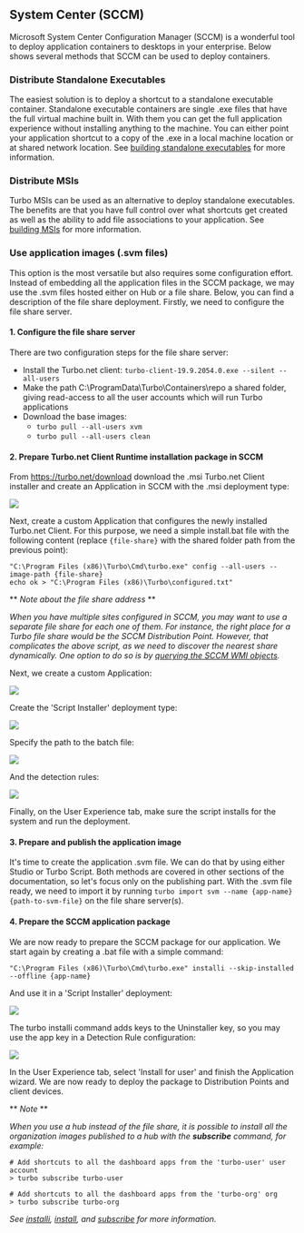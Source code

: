 ## System Center (SCCM)

Microsoft System Center Configuration Manager (SCCM) is a wonderful tool to deploy application containers to desktops in your enterprise. Below shows several methods that SCCM can be used to deploy containers.

### Distribute Standalone Executables

The easiest solution is to deploy a shortcut to a standalone executable container. Standalone executable containers are single .exe files that have the full virtual machine built in. With them you can get the full application experience without installing anything to the machine. You can either point your application shortcut to a copy of the .exe in a local machine location or at shared network location. See [building standalone executables](/docs/studio/working-with-turbo-studio/standalone-executables) for more information.

### Distribute MSIs

Turbo MSIs can be used as an alternative to deploy standalone executables. The benefits are that you have full control over what shortcuts get created as well as the ability to add file associations to your application. See [building MSIs](/docs/studio/working-with-turbo-studio/msi) for more information.

### Use application images (.svm files)

This option is the most versatile but also requires some configuration effort. Instead of embedding all the application files in the SCCM package, we may use the .svm files hosted either on Hub or a file share. Below, you can find a description of the file share deployment. Firstly, we need to configure the file share server.

#### 1. Configure the file share server

There are two configuration steps for the file share server:

- Install the Turbo.net client: `turbo-client-19.9.2054.0.exe --silent --all-users`
- Make the path C:\ProgramData\Turbo\Containers\repo a shared folder, giving read-access to all the user accounts which will run Turbo applications
- Download the base images:
  - `turbo pull --all-users xvm`
  - `turbo pull --all-users clean`

#### 2. Prepare Turbo.net Client Runtime installation package in SCCM

From <https://turbo.net/download> download the .msi Turbo.net Client installer and create an Application in SCCM with the .msi deployment type:

![](/docs/deploying/system_center_sccm/sccm-2-turbo-app-deployment-type.png)

Next, create a custom Application that configures the newly installed Turbo.net Client. For this purpose, we need a simple install.bat file with the following content (replace `{file-share}` with the shared folder path from the previous point):

```
"C:\Program Files (x86)\Turbo\Cmd\turbo.exe" config --all-users --image-path {file-share}
echo ok > "C:\Program Files (x86)\Turbo\configured.txt"
```

** *Note about the file share address* **

*When you have multiple sites configured in SCCM, you may want to use a separate file share for each one of them. For instance, the right place for a Turbo file share would be the SCCM Distribution Point. However, that complicates the above script, as we need to discover the nearest share dynamically. One option to do so is by [querying the SCCM WMI objects](https://stackoverflow.com/questions/42250238/find-the-sccm-distribution-point-where-the-software-packages-reside).*

Next, we create a custom Application:

![](/docs/deploying/system_center_sccm/sccm-2-turbo-app-deployment-type-script-0.png)

Create the 'Script Installer' deployment type:

![](/docs/deploying/system_center_sccm/sccm-2-turbo-app-deployment-type-script-1.png)

Specify the path to the batch file:

![](/docs/deploying/system_center_sccm/sccm-2-turbo-app-deployment-type-script-2.png)

And the detection rules:

![](/docs/deploying/system_center_sccm/sccm-2-turbo-app-deployment-type-script-3.png)

Finally, on the User Experience tab, make sure the script installs for the system and run the deployment.

#### 3. Prepare and publish the application image

It's time to create the application .svm file. We can do that by using either Studio or Turbo Script. Both methods are covered in other sections of the documentation, so let's focus only on the publishing part. With the .svm file ready, we need to import it by running `turbo import svm --name {app-name} {path-to-svm-file}` on the file share server(s).

#### 4. Prepare the SCCM application package

We are now ready to prepare the SCCM package for our application. We start again by creating a .bat file with a simple command:

```
"C:\Program Files (x86)\Turbo\Cmd\turbo.exe" installi --skip-installed --offline {app-name}
```

And use it in a 'Script Installer' deployment:

![](/docs/deploying/system_center_sccm/sccm-3-custom-app-deployment-type-script-0.png)

The turbo installi command adds keys to the Uninstaller key, so you may use the app key in a Detection Rule configuration:

![](/docs/deploying/system_center_sccm/sccm-3-custom-app-deployment-type-script-1.png)

In the User Experience tab, select 'Install for user' and finish the Application wizard. We are now ready to deploy the package to Distribution Points and client devices.

** *Note* **

*When you use a hub instead of the file share, it is possible to install all the organization images published to a hub with the **subscribe** command, for example:*

```
# Add shortcuts to all the dashboard apps from the 'turbo-user' user account
> turbo subscribe turbo-user

# Add shortcuts to all the dashboard apps from the 'turbo-org' org
> turbo subscribe turbo-org
```

*See [installi](/docs/reference#installi), [install](/docs/reference/command-line/installi), and [subscribe](/docs/reference/command-line/subscribe) for more information.*
